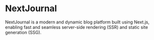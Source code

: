 # NextJournal
NextJournal is a modern and dynamic blog platform built using Next.js, enabling fast and seamless server-side rendering (SSR) and static site generation (SSG).
